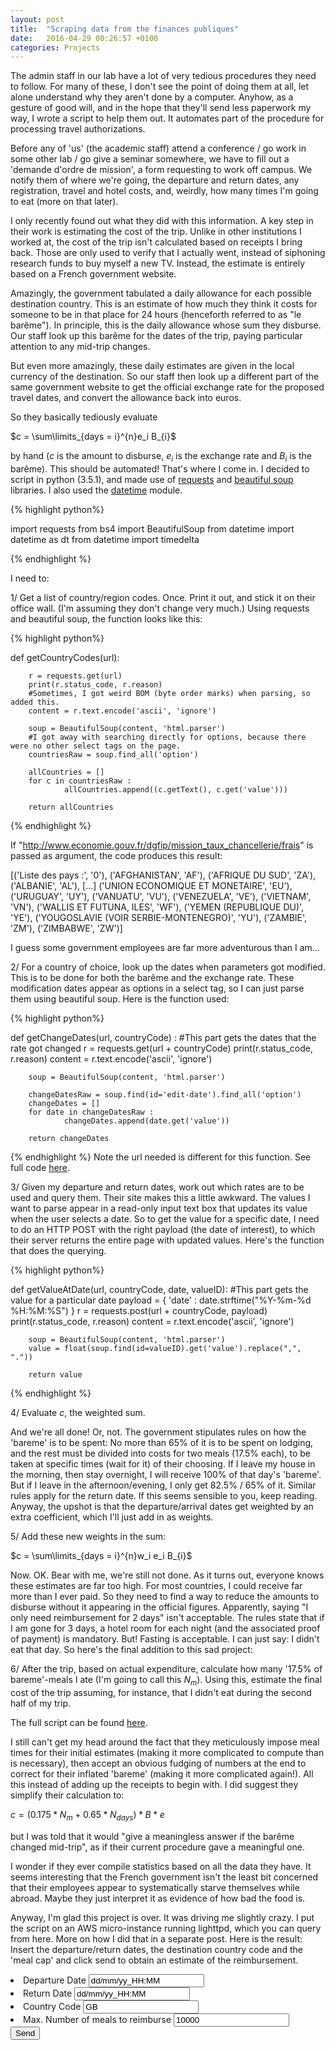 ```yaml
---
layout: post
title:  "Scraping data from the finances publiques"
date:   2016-04-29 00:26:57 +0100
categories: Projects
---
```


The admin staff in our lab have a lot of very tedious procedures they need to follow. For many of these, I don't see the point of doing them at all, let alone understand why they aren't done by a computer. Anyhow, as a gesture of good will, and in the hope that they'll send less paperwork my way, I wrote a script to help them out. It automates part of the procedure for processing travel authorizations.

Before any of 'us' (the academic staff) attend a conference / go work in some other lab / go give a seminar somewhere, we have to fill out a 'demande d'ordre de mission', a form requesting to work off campus. We notify them of where we're going, the departure and return dates, any registration, travel and hotel costs, and, weirdly, how many times I'm going to eat (more on that later).

I only recently found out what they did with this information. A key step in their work is estimating the cost of the trip. Unlike in other institutions I worked at, the cost of the trip isn't calculated based on receipts I bring back. Those are only used to verify that I actually went, instead of siphoning research funds to buy myself a new TV. Instead, the estimate is entirely based on a French government website.

Amazingly, the government tabulated a daily allowance for each possible destination country. This is an estimate of how much they think it costs for someone to be in that place for 24 hours (henceforth referred to as "le barême"). In principle, this is the daily allowance whose sum they disburse. Our staff look up this barême for the dates of the trip, paying particular attention to any mid-trip changes. 

But even more amazingly, these daily estimates are given in the local currency of the destination. So our staff then look up a different part of the same government website to get the official exchange rate for the proposed travel dates, and convert the allowance back into euros. 

So they basically tediously evaluate

<script type="text/x-mathjax-config">
        MathJax.Hub.Config({tex2jax: {inlineMath: [['$','$'], ['\\(','\\)']]}});
</script>
<script type="text/javascript" async
  src="https://cdn.mathjax.org/mathjax/latest/MathJax.js?config=TeX-AMS_CHTML">
</script>

$c = \sum\limits_{days = i}^{n}e_i B_{i}$


by hand ($c$ is the amount to disburse, $e_i$ is the exchange rate and $B_i$ is the barême). This should be automated! That's where I come in. I decided to script in python (3.5.1), and made use of [requests] and [beautiful soup] libraries. I also used the [datetime] module.

{% highlight python%}

import requests
from bs4 import BeautifulSoup
from datetime import datetime as dt
from datetime import timedelta

{% endhighlight %}

I need to:

1/ Get a list of country/region codes. Once. Print it out, and stick it on their office wall. (I'm assuming they don't change very much.) Using requests and beautiful soup, the function looks like this:

{% highlight python%}

def getCountryCodes(url):
        
        r = requests.get(url)
        print(r.status_code, r.reason)
        #Sometimes, I got weird BOM (byte order marks) when parsing, so added this.
        content = r.text.encode('ascii', 'ignore')

        soup = BeautifulSoup(content, 'html.parser')
        #I got away with searching directly for options, because there were no other select tags on the page.
        countriesRaw = soup.find_all('option')

        allCountries = []
        for c in countriesRaw :
                allCountries.append((c.getText(), c.get('value')))
        
        return allCountries

{% endhighlight %}

If "http://www.economie.gouv.fr/dgfip/mission_taux_chancellerie/frais" is passed as argument, the code produces this result:

[('Liste des pays :', '0'), ('AFGHANISTAN', 'AF'), ('AFRIQUE DU SUD', 'ZA'), ('ALBANIE', 'AL'), [...] ('UNION ECONOMIQUE ET MONETAIRE', 'EU'), ('URUGUAY', 'UY'), ('VANUATU', 'VU'), ('VENEZUELA', 'VE'), ('VIETNAM', 'VN'), ('WALLIS ET FUTUNA, ILES', 'WF'), ('YEMEN (REPUBLIQUE DU)', 'YE'), ('YOUGOSLAVIE (VOIR SERBIE-MONTENEGRO)', 'YU'), ('ZAMBIE', 'ZM'), ('ZIMBABWE', 'ZW')]

I guess some government employees are far more adventurous than I am...

2/ For a country of choice, look up the dates when parameters got modified. This is to be done for both the barême and the exchange rate. These modification dates appear as options in a select tag, so I can just parse them using beautiful soup. Here is the function used:

{% highlight python%}

def getChangeDates(url, countryCode) :
        #This part gets the dates that the rate got changed
        r = requests.get(url + countryCode)
        print(r.status_code, r.reason)
        content = r.text.encode('ascii', 'ignore')

        soup = BeautifulSoup(content, 'html.parser')

        changeDatesRaw = soup.find(id='edit-date').find_all('option')
        changeDates = []
        for date in changeDatesRaw :
                changeDates.append(date.get('value'))

        return changeDates

{% endhighlight %}
Note the url needed is different for this function. See full code [here].

3/ Given my departure and return dates, work out which rates are to be used and query them. Their site makes this a little awkward. The values I want to parse appear in a read-only input text box that updates its value when the user selects a date. So to get the value for a specific date, I need to do an HTTP POST with the right payload (the date of interest), to which their server returns the entire page with updated values. Here's the function that does the querying.

{% highlight python%}

def getValueAtDate(url, countryCode, date, valueID):
        #This part gets the value for a particular date
        payload = {
                'date' : date.strftime("%Y-%m-%d %H:%M:%S")
        }
        r = requests.post(url + countryCode, payload)
        print(r.status_code, r.reason)
        content = r.text.encode('ascii', 'ignore')

        soup = BeautifulSoup(content, 'html.parser')
        value = float(soup.find(id=valueID).get('value').replace(",", "."))

        return value

{% endhighlight %}

4/ Evaluate $c$, the weighted sum.

And we're all done! Or, not. The government stipulates rules on how the 'bareme' is to be spent: No more than 65% of it is to be spent on lodging, and the rest must be divided into costs for two meals (17.5% each), to be taken at specific times (wait for it) of their choosing. If I leave my house in the morning, then stay overnight, I will receive 100% of that day's 'bareme'. But if I leave in the afternoon/evening, I only get 82.5% / 65% of it. Similar rules apply for the return date. If this seems sensible to you, keep reading. Anyway, the upshot is that the departure/arrival dates get weighted by an extra coefficient, which I'll just add in as weights.

5/ Add these new weights in the sum:

$c = \sum\limits_{days = i}^{n}w_i e_i B_{i}$

Now. OK. Bear with me, we're still not done. As it turns out, everyone knows these estimates are far too high. For most countries, I could receive far more than I ever paid. So they need to find a way to reduce the amounts to disburse without it appearing in the official figures. Apparently, saying "I only need reimbursement for 2 days" isn't acceptable. The rules state that if I am gone for 3 days, a hotel room for each night (and the associated proof of payment) is mandatory. But! Fasting is acceptable. I can just say: I didn't eat that day. So here's the final addition to this sad project:

6/ After the trip, based on actual expenditure, calculate how many '17.5% of bareme'-meals I ate (I'm going to call this $N_m$). Using this, estimate the final cost of the trip assuming, for instance, that I didn't eat during the second half of my trip. 

The full script can be found [here].

I still can't get my head around the fact that they meticulously impose meal times for their initial estimates (making it more complicated to compute than is necessary), then accept an obvious fudging of numbers at the end to correct for their inflated 'bareme' (making it more complicated again!). All this instead of adding up the receipts to begin with. 
I did suggest they simplify their calculation to: 

$c =  \left(0.175 * N_m + 0.65 * N_{days} \right) * B * e$

 but I was told that it would "give a meaningless answer if the barême changed mid-trip", as if their current procedure gave a meaningful one.

I wonder if they ever compile statistics based on all the data they have. It seems interesting that the French government isn't the least bit concerned that their employees appear to systematically starve themselves while abroad. Maybe they just interpret it as evidence of how bad the food is.

Anyway, I'm glad this project is over. It was driving me slightly crazy. I put the script on an AWS micro-instance running lighttpd, which you can query from here. More on how I did that in a separate post. Here is the result: Insert the departure/return dates, the destination country code and the 'meal cap' and click send to obtain an estimate of the reimbursement. 

<div>
	<form action="http://ec2-34-249-53-121.eu-west-1.compute.amazonaws.com/cgi-bin/scrapefp.py" method='get' id='info_trip'>
        <li> 
            <label for='departure_date'>Departure Date</label>
            <input type='text' id='departure_date' name='departure_date' value='dd/mm/yy_HH:MM'/>
        </li>
        <li>
            <label for='return_date'>Return Date</label>
            <input id='return_date' name='return_date' value='dd/mm/yy_HH:MM'/>
        </li>
        <li>
            <label for='country_code'>Country Code</label>
            <input type='text' id='country_code' name='country_code' value='GB'/>
        </li>
        <li>
            <label for='meal_cap'>Max. Number of meals to reimburse</label>
            <input type='text' id='meal_cap' name='meal_cap' value='10000'>
        </li>
        <input type='submit' value="Send">
	</form>
    
	
</div>


[requests]: http://docs.python-requests.org/en/master/#
[beautiful soup]: https://www.crummy.com/software/BeautifulSoup/bs4/doc/
[datetime]: https://docs.python.org/2/library/datetime.html
[here]: https://github.com/Stok/scrapefp/blob/master/cgi-bin/scrapefp.py

